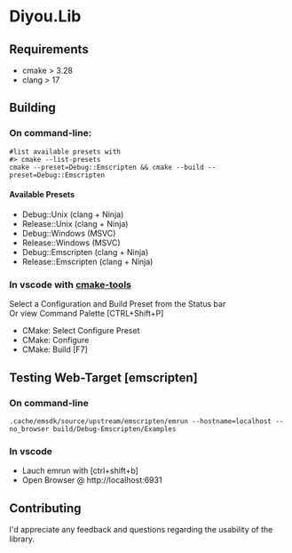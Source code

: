 # Diyou.Lib

## Requirements

- cmake > 3.28
- clang > 17

## Building

### On command-line:

```shell
#list available presets with
#> cmake --list-presets
cmake --preset=Debug::Emscripten && cmake --build --preset=Debug::Emscripten
```

#### Available Presets

- Debug::Unix (clang + Ninja)
- Release::Unix (clang + Ninja)
- Debug::Windows (MSVC)
- Release::Windows (MSVC)
- Debug::Emscripten (clang + Ninja)
- Release::Emscripten (clang + Ninja)

### In vscode with [cmake-tools](https://github.com/microsoft/vscode-cmake-tools)

Select a Configuration and Build Preset from the Status bar\
Or view Command Palette [CTRL+Shift+P]

- CMake: Select Configure Preset
- CMake: Configure
- CMake: Build [F7]

## Testing Web-Target [emscripten]

### On command-line

```shell
.cache/emsdk/source/upstream/emscripten/emrun --hostname=localhost --no_browser build/Debug-Emscripten/Examples
```

### In vscode

- Lauch emrun with [ctrl+shift+b]
- Open Browser @ http://localhost:6931

## Contributing

I'd appreciate any feedback and questions regarding the usability of the library.
